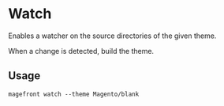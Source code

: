 # Watch

Enables a watcher on the source directories of the given theme.

When a change is detected, build the theme.

## Usage

    magefront watch --theme Magento/blank
